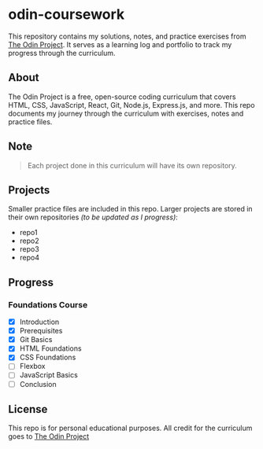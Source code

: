 # odin-coursework

This repository contains my solutions, notes, and practice exercises from [The Odin Project](https://www.theodinproject.com/).
It serves as a learning log and portfolio to track my progress through the curriculum.

## About

The Odin Project is a free, open-source coding curriculum that covers HTML, CSS, JavaScript, React, Git, Node.js, Express.js, and more.
This repo documents my journey through the curriculum with exercises, notes and practice files.

## Note

> Each project done in this curriculum will have its own repository.

## Projects

Smaller practice files are included in this repo.
Larger projects are stored in their own repositories _(to be updated as I progress)_:

- repo1
- repo2
- repo3
- repo4

## Progress

### Foundations Course

- [x] Introduction
- [x] Prerequisites
- [x] Git Basics
- [x] HTML Foundations
- [x] CSS Foundations
- [ ] Flexbox
- [ ] JavaScript Basics
- [ ] Conclusion

## License

This repo is for personal educational purposes.
All credit for the curriculum goes to [The Odin Project](https://www.theodinproject.com/)
